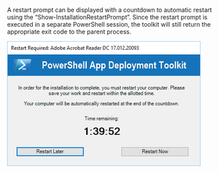 A restart prompt can be displayed with a countdown to automatic restart using the “Show-InstallationRestartPrompt”. Since the restart prompt is executed in a separate PowerShell session, the toolkit will still return the appropriate exit code to the parent process.

![](images/image14.png)
